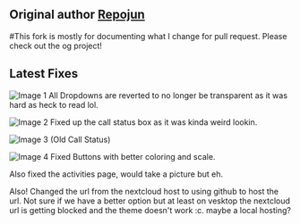 ## Original author [Repojun](https://github.com/repojun/AeroCord)
#This fork is mostly for documenting what I change for pull request. Please check out the og project!

## Latest Fixes
![Image 1](https://github.com/Twisty10000/AeroCord/blob/main/Images/New%20DropDowns.png?raw=true)
All Dropdowns are reverted to no longer be transparent as it was hard as heck to read lol.

![Image 2]([https://arjun.needs-to-s.top/8CYEraw.gif](https://github.com/Twisty10000/AeroCord/blob/main/Images/NewCallStatus.png?raw=true))
Fixed up the call status box as it was kinda weird lookin.

![Image 3]([https://arjun.needs-to-s.top/7xE9LuJ.gif](https://github.com/Twisty10000/AeroCord/blob/main/Images/oldCallStatus.png?raw=true))
(Old Call Status)

![Image 4]([https://arjun.needs-to-s.top/94NMaJ3.png](https://github.com/Twisty10000/AeroCord/blob/main/Images/NewButtons.png?raw=true))
Fixed Buttons with better coloring and scale.

Also fixed the activities page, would take a picture but eh.

Also! Changed the url from the nextcloud host to using github to host the url. Not sure if we have a better option but at least on vesktop the nextcloud url is getting blocked and the theme doesn't work :c. maybe a local hosting? 

